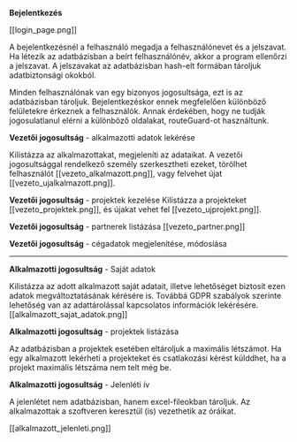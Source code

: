 **Bejelentkezés**

[[login_page.png]]

A bejelentkezésnél a felhasználó megadja a felhasználónevet és a jelszavat. Ha létezik az adatbázisban a beírt felhasználónév, akkor a program ellenőrzi a jelszavat. A jelszavakat az adatbázisban hash-elt formában tároljuk adatbiztonsági okokból. 

Minden felhasználónak van egy bizonyos jogosultsága, ezt is az adatbázisban tároljuk. Bejelentkezéskor ennek megfelelően különböző felületekre érkeznek a felhasználók. Annak érdekében, hogy ne tudják jogosulatlanul elérni a különböző oldalakat, routeGuard-ot használtunk.

**Vezetői jogosultság** - alkalmazotti adatok lekérése

Kilistázza az alkalmazottakat, megjeleníti az adataikat. A vezetői jogosultsággal rendelkező személy szerkesztheti ezeket, törölhet felhasználót  [[vezeto_alkalmazott.png]], vagy felvehet újat [[vezeto_ujalkalmazott.png]].

**Vezetői jogosultság** - projektek kezelése
Kilistázza a projekteket [[vezeto_projektek.png]], és újakat vehet fel [[vezeto_ujprojekt.png]].

**Vezetői jogosultság** - partnerek listázása
[[vezeto_partner.png]]

**Vezetői jogosultság** - cégadatok megjelenítése, módosíása

---------------------------------------------------------------------

**Alkalmazotti jogosultság** - Saját adatok

Kilistázza az adott alkalmazott saját adatait, illetve lehetőséget biztosít ezen adatok megváltoztatásának kérésére is. Továbbá GDPR szabályok szerinte lehetőség van az adattárolással kapcsolatos információk lekérésére.
[[alkalmazott_sajat_adatok.png]]

**Alkalmazotti jogosultság** - projektek listázása

Az adatbázisban a projektek esetében eltároljuk a maximális létszámot. Ha egy alkalmazott lekérheti a projekteket és csatlakozási kérést külddhet, ha a projekt maximális létszáma nem telt még be.

**Alkalmazotti jogosultság** - Jelenléti ív

A jelenlétet nem adatbázisban, hanem excel-fileokban tároljuk. Az alkalmazottak a szoftveren keresztül (is) vezethetik az óráikat.

[[alkalmazott_jelenleti.png]] 

